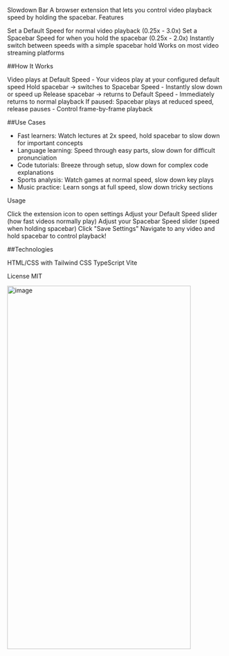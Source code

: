 Slowdown Bar
A browser extension that lets you control video playback speed by holding the spacebar.
Features

Set a Default Speed for normal video playback (0.25x - 3.0x)
Set a Spacebar Speed for when you hold the spacebar (0.25x - 2.0x)
Instantly switch between speeds with a simple spacebar hold
Works on most video streaming platforms

##How It Works

Video plays at Default Speed - Your videos play at your configured default speed
Hold spacebar → switches to Spacebar Speed - Instantly slow down or speed up
Release spacebar → returns to Default Speed - Immediately returns to normal playback
If paused: Spacebar plays at reduced speed, release pauses - Control frame-by-frame playback

##Use Cases

- Fast learners: Watch lectures at 2x speed, hold spacebar to slow down for important concepts
- Language learning: Speed through easy parts, slow down for difficult pronunciation
- Code tutorials: Breeze through setup, slow down for complex code explanations
- Sports analysis: Watch games at normal speed, slow down key plays
- Music practice: Learn songs at full speed, slow down tricky sections

Usage

Click the extension icon to open settings
Adjust your Default Speed slider (how fast videos normally play)
Adjust your Spacebar Speed slider (speed when holding spacebar)
Click "Save Settings"
Navigate to any video and hold spacebar to control playback!

##Technologies

HTML/CSS with Tailwind CSS
TypeScript
Vite

License
MIT


<img width="424" height="841" alt="image" src="https://github.com/user-attachments/assets/06978c38-d289-4611-a7a2-f67a99785e65" />
